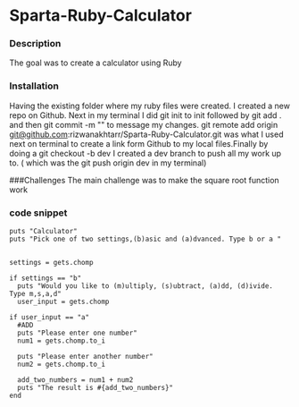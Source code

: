 # Sparta-Ruby-Calculator


### Description

The goal was to create a calculator using Ruby

### Installation
Having the existing folder where my ruby files were created. I created a new repo on Github. Next in my terminal I did git init to init followed by git add . and then git commit -m "" to message my changes. git remote add origin git@github.com:rizwanakhtarr/Sparta-Ruby-Calculator.git was what I used next on terminal to create a link form Github to my local files.Finally by doing a git checkout -b dev I created a dev branch to push all my work up to. ( which was the git push origin dev in my terminal)

###Challenges
The main challenge was to make the square root function work
### code snippet

```
puts "Calculator"
puts "Pick one of two settings,(b)asic and (a)dvanced. Type b or a "


settings = gets.chomp

if settings == "b"
  puts "Would you like to (m)ultiply, (s)ubtract, (a)dd, (d)ivide. Type m,s,a,d"
  user_input = gets.chomp

if user_input == "a"
  #ADD
  puts "Please enter one number"
  num1 = gets.chomp.to_i

  puts "Please enter another number"
  num2 = gets.chomp.to_i

  add_two_numbers = num1 + num2
  puts "The result is #{add_two_numbers}"
end



```
